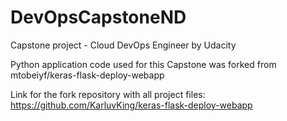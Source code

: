 # DevOpsCapstoneND
Capstone project - Cloud DevOps Engineer by Udacity

Python application code used for this Capstone was forked from mtobeiyf/keras-flask-deploy-webapp

Link for the fork repository with all project files: https://github.com/KarluvKing/keras-flask-deploy-webapp
